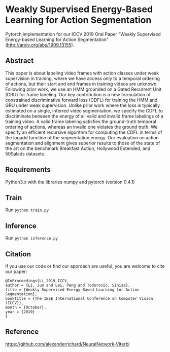 # Weakly Supervised Energy-Based Learning for Action Segmentation

Pytorch implementation for our ICCV 2019 Oral Paper "Weakly Supervised Energy-based Learning for Action Segmentation"(http://arxiv.org/abs/1909.13155).

## Abstract
This paper is about labeling video frames with action classes under weak supervision in training, where we have access only to a temporal ordering of actions, but their start and end frames in training videos are unknown. Following prior work, we use an HMM grounded on a Gated Recurrent Unit (GRU) for frame labeling. Our key contribution is a new formulation of constrained discriminative forward loss (CDFL) for training the HMM and GRU under weak supervision. Unlike prior work where the loss is typically estimated on a single, inferred video segmentation, we specify the CDFL to discriminate between the energy of all valid and invalid frame labelings of a training video. A valid frame labeling satisfies the ground-truth temporal ordering of actions, whereas an invalid one violates the ground truth. We specify an efficient recursive algorithm for computing the CDFL in terms of the logadd function of the segmentation energy. Our evaluation on action segmentation and alignment gives superior results to those of the state of the art on the benchmark Breakfast Action, Hollywood  Extended, and 50Salads datasets.

## Requirements
Python3.x with the libraries numpy and pytorch (version 0.4.1)

## Train
Run `python train.py`

## Inference
Run `python inference.py`

## Citation
If you use our code or find our approach are useful, you are welcome to cite our paper:

    @InProceedings{Li_2019_ICCV,
    author = {Li, Jun and Lei, Peng and Todorovic, Sinisa},
    title = {Weakly Supervised Energy-Based Learning for Action Segmentation},
    booktitle = {The IEEE International Conference on Computer Vision (ICCV)},
    month = {October},
    year = {2019}
    }

## Reference
https://github.com/alexanderrichard/NeuralNetwork-Viterbi
